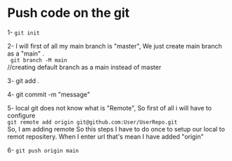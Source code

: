 # Push code on the git

1- ```git init```

2- I will first of all my main branch is "master", We just create main branch as a "main" .</br>
  ``` git branch -M main``` </br> //creating default branch as a main instead of master

3- git add . </br>

4- git commit -m "message" </br>

5- local git does not know what is "Remote", So first of all i will have to configure  </br>
  ```git remote add origin git@github.com:User/UserRepo.git``` </br>
  So, I am adding remote So this steps I have to do once to setup our local to remot repositery. When I enter url that's mean I have added "origin" </br>
  
6- ```git push origin main ``` 